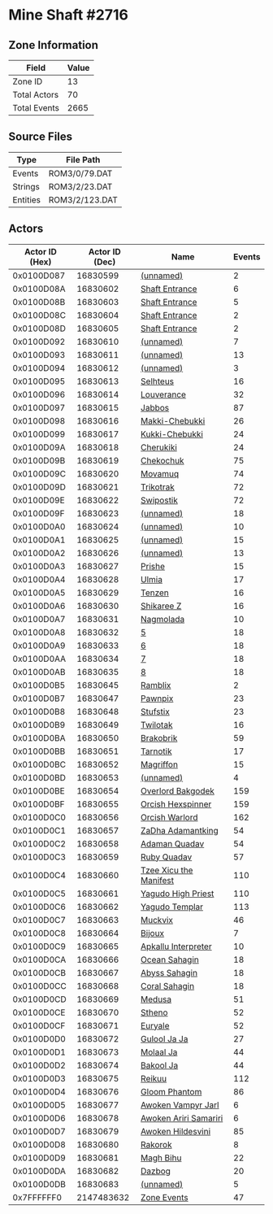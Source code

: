 # Mine Shaft #2716

## Zone Information

| Field        |   Value |
|--------------|---------|
| Zone ID      |      13 |
| Total Actors |      70 |
| Total Events |    2665 |

## Source Files

| Type     | File Path      |
|----------|----------------|
| Events   | ROM3/0/79.DAT  |
| Strings  | ROM3/2/23.DAT  |
| Entities | ROM3/2/123.DAT |

## Actors

| Actor ID (Hex)   |   Actor ID (Dec) | Name                                                                       |   Events |
|------------------|------------------|----------------------------------------------------------------------------|----------|
| 0x0100D087       |         16830599 | [(unnamed)](./16830599.md)                                                 |        2 |
| 0x0100D08A       |         16830602 | [Shaft Entrance](./16830602%20-%20Shaft%20Entrance.md)                     |        6 |
| 0x0100D08B       |         16830603 | [Shaft Entrance](./16830603%20-%20Shaft%20Entrance.md)                     |        5 |
| 0x0100D08C       |         16830604 | [Shaft Entrance](./16830604%20-%20Shaft%20Entrance.md)                     |        2 |
| 0x0100D08D       |         16830605 | [Shaft Entrance](./16830605%20-%20Shaft%20Entrance.md)                     |        2 |
| 0x0100D092       |         16830610 | [(unnamed)](./16830610.md)                                                 |        7 |
| 0x0100D093       |         16830611 | [(unnamed)](./16830611.md)                                                 |       13 |
| 0x0100D094       |         16830612 | [(unnamed)](./16830612.md)                                                 |        3 |
| 0x0100D095       |         16830613 | [Selhteus](./16830613%20-%20Selhteus.md)                                   |       16 |
| 0x0100D096       |         16830614 | [Louverance](./16830614%20-%20Louverance.md)                               |       32 |
| 0x0100D097       |         16830615 | [Jabbos](./16830615%20-%20Jabbos.md)                                       |       87 |
| 0x0100D098       |         16830616 | [Makki-Chebukki](./16830616%20-%20Makki-Chebukki.md)                       |       26 |
| 0x0100D099       |         16830617 | [Kukki-Chebukki](./16830617%20-%20Kukki-Chebukki.md)                       |       24 |
| 0x0100D09A       |         16830618 | [Cherukiki](./16830618%20-%20Cherukiki.md)                                 |       24 |
| 0x0100D09B       |         16830619 | [Chekochuk](./16830619%20-%20Chekochuk.md)                                 |       75 |
| 0x0100D09C       |         16830620 | [Movamuq](./16830620%20-%20Movamuq.md)                                     |       74 |
| 0x0100D09D       |         16830621 | [Trikotrak](./16830621%20-%20Trikotrak.md)                                 |       72 |
| 0x0100D09E       |         16830622 | [Swipostik](./16830622%20-%20Swipostik.md)                                 |       72 |
| 0x0100D09F       |         16830623 | [(unnamed)](./16830623.md)                                                 |       18 |
| 0x0100D0A0       |         16830624 | [(unnamed)](./16830624.md)                                                 |       10 |
| 0x0100D0A1       |         16830625 | [(unnamed)](./16830625.md)                                                 |       15 |
| 0x0100D0A2       |         16830626 | [(unnamed)](./16830626.md)                                                 |       13 |
| 0x0100D0A3       |         16830627 | [Prishe](./16830627%20-%20Prishe.md)                                       |       15 |
| 0x0100D0A4       |         16830628 | [Ulmia](./16830628%20-%20Ulmia.md)                                         |       17 |
| 0x0100D0A5       |         16830629 | [Tenzen](./16830629%20-%20Tenzen.md)                                       |       16 |
| 0x0100D0A6       |         16830630 | [Shikaree Z](./16830630%20-%20Shikaree%20Z.md)                             |       16 |
| 0x0100D0A7       |         16830631 | [Nagmolada](./16830631%20-%20Nagmolada.md)                                 |       10 |
| 0x0100D0A8       |         16830632 | [5](./16830632%20-%205.md)                                                 |       18 |
| 0x0100D0A9       |         16830633 | [6](./16830633%20-%206.md)                                                 |       18 |
| 0x0100D0AA       |         16830634 | [7](./16830634%20-%207.md)                                                 |       18 |
| 0x0100D0AB       |         16830635 | [8](./16830635%20-%208.md)                                                 |       18 |
| 0x0100D0B5       |         16830645 | [Ramblix](./16830645%20-%20Ramblix.md)                                     |        2 |
| 0x0100D0B7       |         16830647 | [Pawnpix](./16830647%20-%20Pawnpix.md)                                     |       23 |
| 0x0100D0B8       |         16830648 | [Stufstix](./16830648%20-%20Stufstix.md)                                   |       23 |
| 0x0100D0B9       |         16830649 | [Twilotak](./16830649%20-%20Twilotak.md)                                   |       16 |
| 0x0100D0BA       |         16830650 | [Brakobrik](./16830650%20-%20Brakobrik.md)                                 |       59 |
| 0x0100D0BB       |         16830651 | [Tarnotik](./16830651%20-%20Tarnotik.md)                                   |       17 |
| 0x0100D0BC       |         16830652 | [Magriffon](./16830652%20-%20Magriffon.md)                                 |       15 |
| 0x0100D0BD       |         16830653 | [(unnamed)](./16830653.md)                                                 |        4 |
| 0x0100D0BE       |         16830654 | [Overlord Bakgodek](./16830654%20-%20Overlord%20Bakgodek.md)               |      159 |
| 0x0100D0BF       |         16830655 | [Orcish Hexspinner](./16830655%20-%20Orcish%20Hexspinner.md)               |      159 |
| 0x0100D0C0       |         16830656 | [Orcish Warlord](./16830656%20-%20Orcish%20Warlord.md)                     |      162 |
| 0x0100D0C1       |         16830657 | [ZaDha Adamantking](./16830657%20-%20ZaDha%20Adamantking.md)               |       54 |
| 0x0100D0C2       |         16830658 | [Adaman Quadav](./16830658%20-%20Adaman%20Quadav.md)                       |       54 |
| 0x0100D0C3       |         16830659 | [Ruby Quadav](./16830659%20-%20Ruby%20Quadav.md)                           |       57 |
| 0x0100D0C4       |         16830660 | [Tzee Xicu the Manifest](./16830660%20-%20Tzee%20Xicu%20the%20Manifest.md) |      110 |
| 0x0100D0C5       |         16830661 | [Yagudo High Priest](./16830661%20-%20Yagudo%20High%20Priest.md)           |      110 |
| 0x0100D0C6       |         16830662 | [Yagudo Templar](./16830662%20-%20Yagudo%20Templar.md)                     |      113 |
| 0x0100D0C7       |         16830663 | [Muckvix](./16830663%20-%20Muckvix.md)                                     |       46 |
| 0x0100D0C8       |         16830664 | [Bijoux](./16830664%20-%20Bijoux.md)                                       |        7 |
| 0x0100D0C9       |         16830665 | [Apkallu Interpreter](./16830665%20-%20Apkallu%20Interpreter.md)           |       10 |
| 0x0100D0CA       |         16830666 | [Ocean Sahagin](./16830666%20-%20Ocean%20Sahagin.md)                       |       18 |
| 0x0100D0CB       |         16830667 | [Abyss Sahagin](./16830667%20-%20Abyss%20Sahagin.md)                       |       18 |
| 0x0100D0CC       |         16830668 | [Coral Sahagin](./16830668%20-%20Coral%20Sahagin.md)                       |       18 |
| 0x0100D0CD       |         16830669 | [Medusa](./16830669%20-%20Medusa.md)                                       |       51 |
| 0x0100D0CE       |         16830670 | [Stheno](./16830670%20-%20Stheno.md)                                       |       52 |
| 0x0100D0CF       |         16830671 | [Euryale](./16830671%20-%20Euryale.md)                                     |       52 |
| 0x0100D0D0       |         16830672 | [Gulool Ja Ja](./16830672%20-%20Gulool%20Ja%20Ja.md)                       |       27 |
| 0x0100D0D1       |         16830673 | [Molaal Ja](./16830673%20-%20Molaal%20Ja.md)                               |       44 |
| 0x0100D0D2       |         16830674 | [Bakool Ja](./16830674%20-%20Bakool%20Ja.md)                               |       44 |
| 0x0100D0D3       |         16830675 | [Reikuu](./16830675%20-%20Reikuu.md)                                       |      112 |
| 0x0100D0D4       |         16830676 | [Gloom Phantom](./16830676%20-%20Gloom%20Phantom.md)                       |       86 |
| 0x0100D0D5       |         16830677 | [Awoken Vampyr Jarl](./16830677%20-%20Awoken%20Vampyr%20Jarl.md)           |        6 |
| 0x0100D0D6       |         16830678 | [Awoken Ariri Samariri](./16830678%20-%20Awoken%20Ariri%20Samariri.md)     |        6 |
| 0x0100D0D7       |         16830679 | [Awoken Hildesvini](./16830679%20-%20Awoken%20Hildesvini.md)               |       85 |
| 0x0100D0D8       |         16830680 | [Rakorok](./16830680%20-%20Rakorok.md)                                     |        8 |
| 0x0100D0D9       |         16830681 | [Magh Bihu](./16830681%20-%20Magh%20Bihu.md)                               |       22 |
| 0x0100D0DA       |         16830682 | [Dazbog](./16830682%20-%20Dazbog.md)                                       |       20 |
| 0x0100D0DB       |         16830683 | [(unnamed)](./16830683.md)                                                 |        5 |
| 0x7FFFFFF0       |       2147483632 | [Zone Events](./Zone%20Events.md)                                          |       47 |